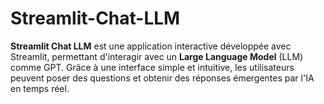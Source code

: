 # Streamlit-Chat-LLM
**Streamlit Chat LLM** est une application interactive développée avec Streamlit, permettant d'interagir avec un **Large Language Model** (LLM) comme GPT. Grâce à une interface simple et intuitive, les utilisateurs peuvent poser des questions et obtenir des réponses émergentes par l'IA en temps réel.
